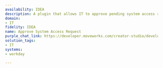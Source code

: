```yaml
---
availability: IDEA
description: A plugin that allows IT to approve pending system access requests.
domain:
- IT
fidelity: IDEA
name: Approve System Access Request
purple_chat_link: https://developer.moveworks.com/creator-studio/developer-tools/purple-chat/?conversation=%7B%22startTimestamp%22%3A%2211%3A43+AM%22%2C%22messages%22%3A%5B%7B%22parts%22%3A%5B%7B%22richText%22%3A%22Are+there+any+pending+system+access+requests+for+me+to+review%3F%22%7D%5D%2C%22role%22%3A%22user%22%7D%2C%7B%22parts%22%3A%5B%7B%22richText%22%3A%22%3Cp%3EI+found+a+pending+access+request+for+%3Cb%3ESalesforce%3C%2Fb%3E+from+Alex+Smith.%3C%2Fp%3E%3Cul%3E%3Cli%3E%3Cb%3EBusiness+Justification%3A%3C%2Fb%3E+I+am+joining+the+sales+team+and+need+it+to+manage+my+accounts.%3C%2Fli%3E%3C%2Ful%3E%3Cp%3EHow+would+you+like+to+proceed%3F%3C%2Fp%3E%22%7D%2C%7B%22buttons%22%3A%5B%7B%22buttonText%22%3A%22Approve%22%7D%2C%7B%22buttonText%22%3A%22Deny%22%7D%5D%7D%5D%2C%22role%22%3A%22assistant%22%7D%2C%7B%22parts%22%3A%5B%7B%22richText%22%3A%22Approve%22%7D%5D%2C%22role%22%3A%22user%22%7D%2C%7B%22parts%22%3A%5B%7B%22richText%22%3A%22%3Cp%3EYou+are+about+to+approve+%3Cb%3EAlex+Smith%27s%3C%2Fb%3E+request+for+access+to+%3Cb%3ESalesforce%3C%2Fb%3E.+Are+you+sure%3F%3C%2Fp%3E%22%7D%2C%7B%22buttons%22%3A%5B%7B%22buttonText%22%3A%22Yes%2C+approve%22%2C%22style%22%3A%22filled%22%7D%2C%7B%22buttonText%22%3A%22Cancel%22%2C%22style%22%3A%22outlined%22%7D%5D%7D%5D%2C%22role%22%3A%22assistant%22%7D%2C%7B%22parts%22%3A%5B%7B%22richText%22%3A%22Yes%2C+approve%22%7D%5D%2C%22role%22%3A%22user%22%7D%2C%7B%22parts%22%3A%5B%7B%22reasoningSteps%22%3A%5B%7B%22richText%22%3A%22Approving+access+request+in+%3Cb%3EWorkday%3C%2Fb%3E.%22%2C%22status%22%3A%22pending%22%7D%2C%7B%22richText%22%3A%22Access+request+approved+successfully.%22%2C%22status%22%3A%22success%22%7D%5D%7D%2C%7B%22richText%22%3A%22%3Cp%3EI+have+approved+the+request.+Alex+Smith+now+has+access+to+Salesforce.%3C%2Fp%3E%22%7D%2C%7B%22citations%22%3A%5B%7B%22citationTitle%22%3A%22Access+Request+%23AR-86753%22%2C%22connectorName%22%3A%22workday%22%7D%5D%7D%5D%2C%22role%22%3A%22assistant%22%7D%5D%7D
solution_tags:
- IT
systems:
- workday

---
```

